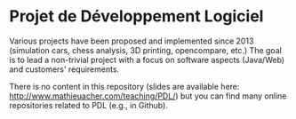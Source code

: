 # Projet de Développement Logiciel

Various projects have been proposed and implemented since 2013 (simulation cars, chess analysis, 3D printing, opencompare, etc.)
The goal is to lead a non-trivial project with a focus on software aspects (Java/Web) and customers' requirements. 

There is no content in this repository (slides are available here: http://www.mathieuacher.com/teaching/PDL/) but you can find many online repositories related to PDL (e.g., in Github).
